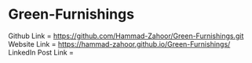 # Green-Furnishings
Github Link = https://github.com/Hammad-Zahoor/Green-Furnishings.git
Website Link = https://hammad-zahoor.github.io/Green-Furnishings/
LinkedIn Post Link = 
